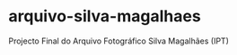 arquivo-silva-magalhaes
=======================

Projecto Final do Arquivo Fotográfico Silva Magalhães (IPT)
